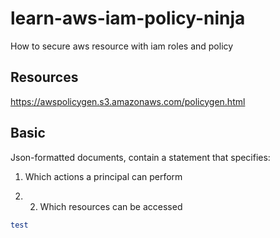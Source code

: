 # learn-aws-iam-policy-ninja
How to secure aws resource with iam roles and policy

## Resources

https://awspolicygen.s3.amazonaws.com/policygen.html

## Basic
Json-formatted documents, contain a statement that specifies:

1. Which actions a principal can perform

2. 2. Which resources can be accessed

```ruby
test

```
